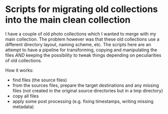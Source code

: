 # Scripts for migrating old collections into the main clean collection

I have a couple of old photo collections which I wanted to merge with my main collection. The problem however was that these old collections use a different directory layout, naming scheme, etc. 
The scripts here are an attempt to have a pipeline for transforming, copying and manipulating the files *AND* keeping the possibility to
tweak things depending on peculiarities of old collections.

How it works:
- find files (the source files)
- from the sources files, prepare the target destinations and any missing files (not created in the original source directories but in a tmp directory)
- copy all files
- apply some post processing (e.g. fixing timestamps, writing missing metadata)



